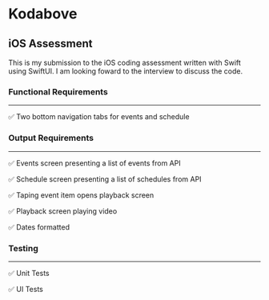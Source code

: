 # Kodabove
## iOS Assessment
This is  my submission to the iOS coding assessment written with Swift using SwiftUI. I am looking foward to the interview to discuss the code.

### Functional Requirements
---
:white_check_mark: Two bottom navigation tabs for events and schedule

### Output Requirements
---
:white_check_mark: Events screen presenting a list of events from API

:white_check_mark: Schedule screen presenting a list of schedules from API

:white_check_mark: Taping event item opens playback screen

:white_check_mark: Playback screen playing video

:white_check_mark: Dates formatted

### Testing
---
:white_check_mark: Unit Tests

:white_check_mark: UI Tests

